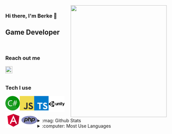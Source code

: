 <img src="https://media.tenor.com/BUFH4d5J23UAAAAd/sus-dog.gif" align="right" width="300" height="350">




### Hi there, I'm Berke :ghost:

## Game Developer

<br/>

### Reach out me


[<img height="22" width="22" src="https://unpkg.com/simple-icons@v6/icons/linkedin.svg" align="left"/>][linkedin]

<br/>
<br/>

### Tech I use

<img align="left" src="https://raw.githubusercontent.com/github/explore/80688e429a7d4ef2fca1e82350fe8e3517d3494d/topics/csharp/csharp.png" width="45" height="45">
<img align="left" src="https://raw.githubusercontent.com/github/explore/80688e429a7d4ef2fca1e82350fe8e3517d3494d/topics/javascript/javascript.png" width="45" height="45">
<img align="left" src="https://raw.githubusercontent.com/github/explore/80688e429a7d4ef2fca1e82350fe8e3517d3494d/topics/typescript/typescript.png" width="45" height="45">
<img align="left" src="https://raw.githubusercontent.com/github/explore/80688e429a7d4ef2fca1e82350fe8e3517d3494d/topics/unity/unity.png" width="50" height="50"/> 
<img align="left" src="https://raw.githubusercontent.com/github/explore/80688e429a7d4ef2fca1e82350fe8e3517d3494d/topics/angular/angular.png" width="50" height="50"/> 
<img align="left" src="https://raw.githubusercontent.com/github/explore/ccc16358ac4530c6a69b1b80c7223cd2744dea83/topics/php/php.png" width="50" height="50"/> 
<br/>
<br/>
<br/>
<br/>

<details>
<summary>:mag: Github Stats</summary>
<img src="https://github-readme-stats.vercel.app/api?username=Berkebs&theme=dark"/>
</details>

<details>
<summary>:computer: Most Use Languages</summary>
<img src="https://github-readme-stats.vercel.app/api/top-langs/?username=Berkebs&langs_count=15"/>
</details>



[linkedin]: https://www.linkedin.com/in/berke-burak-sarp-220a67179/
